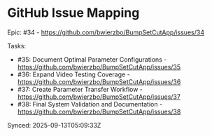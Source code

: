 # GitHub Issue Mapping

Epic: #34 - https://github.com/bwierzbo/BumpSetCutApp/issues/34

Tasks:
- #35: Document Optimal Parameter Configurations - https://github.com/bwierzbo/BumpSetCutApp/issues/35
- #36: Expand Video Testing Coverage - https://github.com/bwierzbo/BumpSetCutApp/issues/36
- #37: Create Parameter Transfer Workflow - https://github.com/bwierzbo/BumpSetCutApp/issues/37
- #38: Final System Validation and Documentation - https://github.com/bwierzbo/BumpSetCutApp/issues/38

Synced: 2025-09-13T05:09:33Z